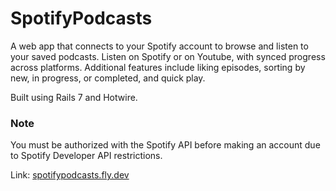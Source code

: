 # SpotifyPodcasts

A web app that connects to your Spotify account to browse and listen to your saved podcasts. Listen on Spotify or on Youtube, with synced progress across platforms. Additional features include liking episodes, sorting by new, in progress, or completed, and quick play. 

Built using Rails 7 and Hotwire.

### Note
You must be authorized with the Spotify API before making an account due to Spotify Developer API restrictions.

Link: [spotifypodcasts.fly.dev](spotifypodcasts.fly.dev)
